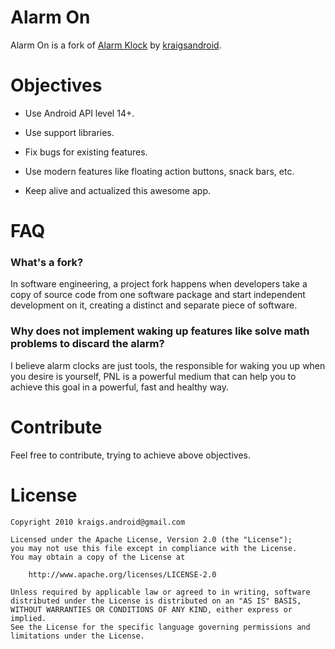 # Alarm On

Alarm On is a fork of
[Alarm Klock](https://code.google.com/p/kraigsandroid/) by [kraigsandroid](https://github.com/kraigs-android).

# Objectives

* Use Android API level 14+.

* Use support libraries.

* Fix bugs for existing features.

* Use modern features like floating action buttons, snack bars, etc.

* Keep alive and actualized this awesome app.

# FAQ

### What's a fork?

In software engineering, a project fork happens when developers take a
copy of source code from one software package and start independent
development on it, creating a distinct and separate piece of software.

### Why does not implement waking up features like solve math problems to discard the alarm?

I believe alarm clocks are just tools, the responsible for waking you
up when you desire is yourself, PNL is a powerful medium that can
help you to achieve this goal in a powerful, fast and healthy way.

# Contribute

Feel free to contribute, trying to achieve above objectives.

# License

```
Copyright 2010 kraigs.android@gmail.com

Licensed under the Apache License, Version 2.0 (the "License");
you may not use this file except in compliance with the License.
You may obtain a copy of the License at

    http://www.apache.org/licenses/LICENSE-2.0

Unless required by applicable law or agreed to in writing, software
distributed under the License is distributed on an "AS IS" BASIS,
WITHOUT WARRANTIES OR CONDITIONS OF ANY KIND, either express or implied.
See the License for the specific language governing permissions and
limitations under the License.
```
